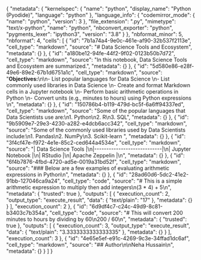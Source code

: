 {
  "metadata": {
    "kernelspec": {
      "name": "python",
      "display_name": "Python (Pyodide)",
      "language": "python"
    },
    "language_info": {
      "codemirror_mode": {
        "name": "python",
        "version": 3
      },
      "file_extension": ".py",
      "mimetype": "text/x-python",
      "name": "python",
      "nbconvert_exporter": "python",
      "pygments_lexer": "ipython3",
      "version": "3.8"
    }
  },
  "nbformat_minor": 5,
  "nbformat": 4,
  "cells": [
    {
      "id": "7b1a74a4-9e0c-461e-af90-32b537f2113e",
      "cell_type": "markdown",
      "source": "# Data Science Tools and Ecosystem",
      "metadata": {}
    },
    {
      "id": "a180be12-94fe-44f2-9f02-0123b50b7d72",
      "cell_type": "markdown",
      "source": "In this notebook, Data Science Tools and Ecosystem are summarized.",
      "metadata": {}
    },
    {
      "id": "5d580e86-e28f-49e6-89e2-67b1d6751a1c",
      "cell_type": "markdown",
      "source": "**Objectives:**\n\n- List popular languages for Data Science  \n- List commonly used libraries in Data Science  \n- Create and format Markdown cells in a Jupyter notebook  \n- Perform basic arithmetic operations in Python  \n- Convert units (e.g., minutes to hours) using Python expressions  \n",
      "metadata": {}
    },
    {
      "id": "150786b4-b119-479d-bc5f-6a6ff94337ed",
      "cell_type": "markdown",
      "source": "Some of the popular languages that Data Scientists use are:\n1. Python\n2. R\n3. SQL",
      "metadata": {}
    },
    {
      "id": "9b5909e7-29e3-4230-a282-e4dcb6acc342",
      "cell_type": "markdown",
      "source": "Some of the commonly used libraries used by Data Scientists include:\n1. Pandas\n2. NumPy\n3. Scikit-learn ",
      "metadata": {}
    },
    {
      "id": "3f4cf47e-f972-4e1e-85c2-ced644a4534e",
      "cell_type": "markdown",
      "source": "| Data Science Tools         |\n|----------------------------|\n| Jupyter Notebook           |\n| RStudio                    |\n| Apache Zeppelin            |\n",
      "metadata": {}
    },
    {
      "id": "6f4b7876-4fbd-4720-ad5e-0019a31bd52f",
      "cell_type": "markdown",
      "source": "### Below are a few examples of evaluating arithmetic expressions in Python\n",
      "metadata": {}
    },
    {
      "id": "28ad60d6-5dc2-41e2-91bb-127046ca9a24",
      "cell_type": "code",
      "source": "# This is a simple arithmetic expression to multiply then add integers\n(3 * 4) + 5\n",
      "metadata": {
        "trusted": true
      },
      "outputs": [
        {
          "execution_count": 2,
          "output_type": "execute_result",
          "data": {
            "text/plain": "17"
          },
          "metadata": {}
        }
      ],
      "execution_count": 2
    },
    {
      "id": "6d9df4c7-c24c-49d9-8c81-b3403c7b354a",
      "cell_type": "code",
      "source": "# This will convert 200 minutes to hours by dividing by 60\n200 / 60\n",
      "metadata": {
        "trusted": true
      },
      "outputs": [
        {
          "execution_count": 3,
          "output_type": "execute_result",
          "data": {
            "text/plain": "3.3333333333333335"
          },
          "metadata": {}
        }
      ],
      "execution_count": 3
    },
    {
      "id": "4e65e5ef-e91c-4269-9c3e-34ffad1dc6af",
      "cell_type": "markdown",
      "source": "## Author\n\nNeha Hussain\n",
      "metadata": {}
    }
  ]
}
